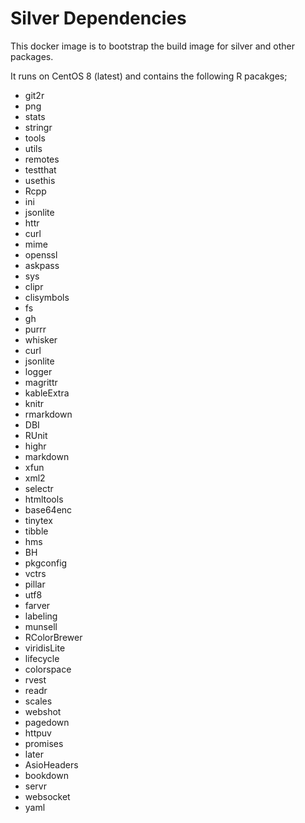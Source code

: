 # Silver Dependencies

This docker image is to bootstrap the build image for silver and other packages. 

It runs on CentOS 8 (latest) and contains the following R pacakges;

* git2r
* png
* stats
* stringr
* tools
* utils
* remotes
* testthat
* usethis
* Rcpp
* ini
* jsonlite
* httr
* curl
* mime
* openssl
* askpass
* sys
* clipr
* clisymbols
* fs
* gh
* purrr
* whisker
* curl
* jsonlite
* logger
* magrittr
* kableExtra
* knitr
* rmarkdown
* DBI
* RUnit
* highr
* markdown
* xfun
* xml2
* selectr
* htmltools
* base64enc
* tinytex
* tibble
* hms
* BH
* pkgconfig
* vctrs
* pillar
* utf8
* farver
* labeling
* munsell
* RColorBrewer
* viridisLite
* lifecycle
* colorspace
* rvest
* readr
* scales
* webshot
* pagedown
* httpuv
* promises
* later
* AsioHeaders
* bookdown
* servr
* websocket
* yaml
